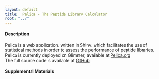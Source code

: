 ```yaml
---
layout: default
title:  Pelica - The Peptide Library Calculator
root: "../"
---
```


#### Description

Pelica is a web application, written in [Shiny](http://www.rstudio.com/shiny/ "Shiny"), which facilitates the use of statistical methods in order to assess the performance of peptide libraries.  
Pelica is currently deployed on Glimmer, available at [Pelica.org](http://www.pelica.org "Pelica.org")  
The full source code is available at [GitHub](http://www.github.com/erichare/pelica "GitHub")

#### Supplemental Materials

